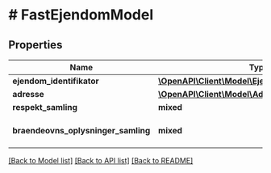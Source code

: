 # # FastEjendomModel

## Properties

Name | Type | Description | Notes
------------ | ------------- | ------------- | -------------
**ejendom_identifikator** | [**\OpenAPI\Client\Model\EjendomIdentifikatorModel**](EjendomIdentifikatorModel.md) |  |
**adresse** | [**\OpenAPI\Client\Model\AdresseModel**](AdresseModel.md) |  | [optional]
**respekt_samling** | **mixed** | Samling af respekter. | [optional]
**braendeovns_oplysninger_samling** | **mixed** | Samling af brændeovnsoplysninger. ejerskifteIkkeOmfattetAfIndberetningsPligt må ikke kombineres med de øvrige. | [optional]

[[Back to Model list]](../../README.md#models) [[Back to API list]](../../README.md#endpoints) [[Back to README]](../../README.md)
